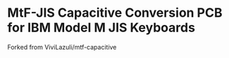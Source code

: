 # MtF-JIS Capacitive Conversion PCB for IBM Model M JIS Keyboards

Forked from ViviLazuli/mtf-capacitive
